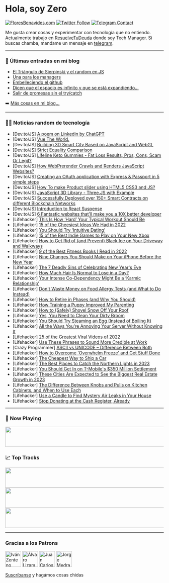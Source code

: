 # Hola, soy Zero

[![FloresBenavides.com](https://img.shields.io/website?down_message=oops&label=MiBlog&style=for-the-badge&up_message=online&url=https%3A%2F%2Ffloresbenavides.com)](https://floresbenavides.com) [![Twitter Follow](https://img.shields.io/twitter/follow/ZeroDragon?color=%231DA1F2&label=Follow&logo=twitter&logoColor=ffffff&style=for-the-badge)](https://twitter.com/zerodragon) [![Telegram Contact](https://img.shields.io/badge/escr%C3%ADbeme-ZeroDragon-%2326A5E4?style=for-the-badge&logo=telegram)](https://t.me/zerodragon)

Me gusta crear cosas y experimentar con tecnología que no entiendo.
Actualmente trabajo en [ResuelveTuDeuda](http://github.com/resuelve) donde soy Tech Manager.
Si buscas chamba, mandame un mensaje en [telegram](https://t.me/zerodragon).

---

### 📕 Últimas entradas en mi blog
<!-- BLOG-POST-LIST:START -->
- [El Triángulo de Sierpinski y el random en JS](https://floresbenavides.com/el-triangulo-de-sierpinski-y-el-random-en-js/)
- [Una para los managers](https://floresbenavides.com/una-para-los-managers/)
- [Embelleciendo el github](https://floresbenavides.com/embelleciendo-el-github/)
- [Dicen que el espacio es infinito y que se está expandiendo…](https://floresbenavides.com/dicen-que-el-espacio-es-infinito-y-que-se-esta-expandiendo/)
- [Salir de promesas sin el try/catch](https://floresbenavides.com/salir-de-promesas-sin-el-try-catch/)
<!-- BLOG-POST-LIST:END -->

➡️ [Más cosas en mi blog...](https://floresbenavides.com)

---

### 👨‍💻 Noticias random de tecnología
<!-- TECH-POSTS:START -->
- [Dev.to/JS] [A poem on Linkedin by ChatGPT](https://dev.to/lakincoder/a-poem-on-linkedin-by-chatgpt-4ho6)
- [Dev.to/JS] [Vue The World.](https://dev.to/ihustleharder/vue-the-world-4k6)
- [Dev.to/JS] [Building 3D Smart City Based on JavaScript and WebGL](https://dev.to/hightopo/building-3d-smart-city-based-on-javascript-and-webgl-e0l)
- [Dev.to/JS] [Strict Equality Comparison](https://dev.to/sensorario/strict-equality-comparison-3mnb)
- [Dev.to/JS] [Lifeline Keto Gummies - Fat Loss Results, Pros, Cons, Scam Or Legit?](https://dev.to/dsahrnba/lifeline-keto-gummies-fat-loss-results-pros-cons-scam-or-legit-2h17)
- [Dev.to/JS] [How WebPrerender Crawls and Renders JavaScript Websites?](https://dev.to/webprerender123/how-webprerender-crawls-and-renders-javascript-websites-me8)
- [Dev.to/JS] [Creating an OAuth application with Express &amp; Passport in 5 simple steps](https://dev.to/chaharsumit/creating-an-oauth-application-with-express-passport-in-5-simple-steps-5dh2)
- [Dev.to/JS] [How To make Product slider using HTML5 CSS3 and JS?](https://dev.to/zainmuhammad/how-to-make-product-slider-using-html5-css3-and-js-kfb)
- [Dev.to/JS] [JavaScript 3D Library - Three.JS with Example](https://dev.to/imkrunalkanojiya/javascript-3d-library-threejs-with-example-57k2)
- [Dev.to/JS] [Successfully Deployed over 150+ Smart Contracts on different Blockchain Networks](https://dev.to/anfalcrypto/successfully-deployed-over-150-smart-contracts-on-different-blockchain-networks-147j)
- [Dev.to/JS] [Introduction to React Suspense](https://dev.to/gokul1630/introduction-to-react-suspense-1713)
- [Dev.to/JS] [6 Fantastic websites that’ll make you a 10X better developer](https://dev.to/hy_piyush/6-fantastic-websites-thatll-make-you-a-10x-better-developer-2h88)
- [Lifehacker] [This Is How ‘Hard’ Your Typical Workout Should Be](https://lifehacker.com/this-is-how-hard-your-typical-workout-should-be-1849759561)
- [Lifehacker] [15 of the Cheesiest Ideas We Had in 2022](https://lifehacker.com/15-of-the-cheesiest-ideas-we-had-in-2022-1849912592)
- [Lifehacker] [You Should Try ‘Intuitive Dating’](https://lifehacker.com/you-should-try-intuitive-dating-1849754708)
- [Lifehacker] [15 of the Best Indie Games to Play on Your New Xbox](https://lifehacker.com/15-of-the-best-indie-games-to-play-on-your-new-xbox-1849917255)
- [Lifehacker] [How to Get Rid of &lpar;and Prevent&rpar; Black Ice on Your Driveway and Walkways](https://lifehacker.com/how-to-get-rid-of-and-prevent-black-ice-on-your-drive-1849750779)
- [Lifehacker] [9 of the Best Fitness Books I Read in 2022](https://lifehacker.com/9-of-the-best-fitness-books-i-read-in-2022-1849920246)
- [Lifehacker] [Nine Changes You Should Make on Your iPhone Before the New Year](https://lifehacker.com/nine-changes-you-should-make-with-your-iphone-before-th-1849926146)
- [Lifehacker] [The 7 Deadly Sins of Celebrating New Year&#39;s Eve](https://lifehacker.com/the-7-deadly-sins-of-celebrating-new-years-eve-1849876845)
- [Lifehacker] [How Much Hair Is Normal to Lose in a Day?](https://lifehacker.com/how-much-hair-is-normal-to-lose-in-a-day-1849711637)
- [Lifehacker] [Your Intense Co-Dependency Might Be a ‘Karmic Relationship’](https://lifehacker.com/your-intense-co-dependency-might-be-a-karmic-relations-1849811105)
- [Lifehacker] [Don&#39;t Waste Money on Food Allergy Tests &lpar;and What to Do Instead&rpar;](https://lifehacker.com/dont-waste-money-on-food-allergy-tests-and-what-to-do-1849699553)
- [Lifehacker] [How to Retire in Phases &lpar;and Why You Should&rpar;](https://lifehacker.com/how-to-retire-in-phases-and-why-you-should-1849762897)
- [Lifehacker] [How Training a Puppy Improved My Parenting](https://lifehacker.com/how-training-a-puppy-improved-my-parenting-1849706173)
- [Lifehacker] [How to &lpar;Safely&rpar; Shovel Snow Off Your Roof](https://lifehacker.com/how-to-safely-shovel-snow-off-your-roof-1849762679)
- [Lifehacker] [Yes, You Need to Clean Your Dirty Broom](https://lifehacker.com/yes-you-need-to-clean-your-dirty-broom-1849701048)
- [Lifehacker] [You Should Try Steaming an Egg &lpar;Instead of Boiling It&rpar;](https://lifehacker.com/you-should-try-steaming-an-egg-instead-of-boiling-it-1849762587)
- [Lifehacker] [All the Ways You&#39;re Annoying Your Server Without Knowing It](https://lifehacker.com/all-the-ways-youre-annoying-your-server-without-knowing-1849705131)
- [Lifehacker] [25 of the Greatest Viral Videos of 2022](https://lifehacker.com/25-of-the-greatest-viral-videos-of-2022-1849917629)
- [Lifehacker] [Use These Phrases to Sound More Credible at Work](https://lifehacker.com/use-these-phrases-to-sound-more-credible-at-work-1849924748)
- [Crazy Programmer] [ASCII vs UNICODE – Difference Between Both](https://www.thecrazyprogrammer.com/2022/12/ascii-vs-unicode.html)
- [Lifehacker] [How to Overcome &#39;Overwhelm Freeze&#39; and Get Stuff Done](https://lifehacker.com/how-to-overcome-overwhelm-freeze-and-get-stuff-done-1849924752)
- [Lifehacker] [The Cheapest Way to Ship a Car](https://lifehacker.com/the-cheapest-way-to-ship-a-car-1849924771)
- [Lifehacker] [The Best Places to Catch the Northern Lights in 2023](https://lifehacker.com/the-best-places-to-catch-the-northern-lights-in-2023-1849924229)
- [Lifehacker] [You Should Get In on T-Mobile&#39;s $350 Million Settlement](https://lifehacker.com/you-should-get-in-on-t-mobiles-350-million-settlement-1849924214)
- [Lifehacker] [These Cities Are Expected to See the Biggest Real Estate Growth in 2023](https://lifehacker.com/these-cities-are-expected-to-see-the-biggest-real-estat-1849924191)
- [Lifehacker] [The Difference Between Knobs and Pulls on Kitchen Cabinets, and When to Use Each](https://lifehacker.com/the-difference-between-knobs-and-pulls-on-kitchen-cabin-1849923593)
- [Lifehacker] [Use a Candle to Find Mystery Air Leaks in Your House](https://lifehacker.com/use-a-candle-to-find-mystery-air-leaks-in-your-house-1849923633)
- [Lifehacker] [Stop Donating at the Cash Register, Already](https://lifehacker.com/stop-donating-at-the-cash-register-already-1849923643)<!-- TECH-POSTS:END -->

---

### 🎵 Now Playing
<a href="https://spotify-now-playing-dun.vercel.app/now-playing?open"><img src="https://spotify-now-playing-dun.vercel.app/now-playing" width="540" height="64"></a>

### 📈 Top Tracks
<a href="https://spotify-now-playing-dun.vercel.app/top-tracks?i=1&open"><img src="https://spotify-now-playing-dun.vercel.app/top-tracks?i=1" width="540" height="64"></a>
<a href="https://spotify-now-playing-dun.vercel.app/top-tracks?i=2&open"><img src="https://spotify-now-playing-dun.vercel.app/top-tracks?i=2" width="540" height="64"></a>
<a href="https://spotify-now-playing-dun.vercel.app/top-tracks?i=3&open"><img src="https://spotify-now-playing-dun.vercel.app/top-tracks?i=3" width="540" height="64"></a>

---

### Gracias a los Patrons
[<img src="https://avatars.githubusercontent.com/u/243380?v=4" alt="Iván Zenteno" width="50px">](https://github.com/k001) [<img src="https://avatars.githubusercontent.com/u/19955639?v=4" alt="Álvaro Lizama" width="50px">](https://github.com/alvarolizama) [<img src="https://avatars.githubusercontent.com/u/2718753?v=4" alt="Juan Carlos Ruiz" width="50px">](https://github.com/JuanCrg90) [<img src="https://avatars.githubusercontent.com/u/37025?v=4" alt="Jorge Medrano" width="50px">](https://github.com/h1pp1e) 

[Suscríbanse](https://www.patreon.com/zerodragon) y hagámos cosas chidas

